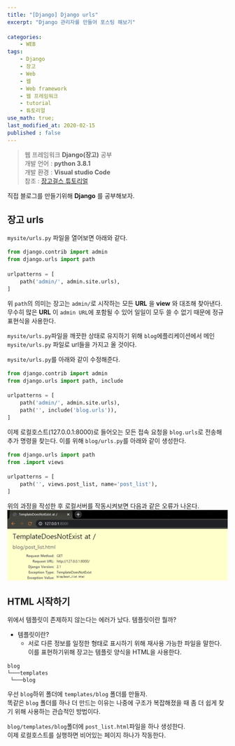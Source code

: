 ```yaml
---
title: "[Django] Django urls"
excerpt: "Django 관리자를 만들어 포스팅 해보기"

categories:
    - WEB
tags:
    - Django
    - 장고
    - Web
    - 웹
    - Web framework
    - 웹 프레임워크
    - tutorial
    - 튜토리얼
use_math: true;
last_modified_at: 2020-02-15
published : false
--- 
```

> 웹 프레임워크 __Django(장고)__ 공부  
> 개발 언어 : __python 3.8.1__  
> 개발 환경 : __Visual studio Code__  
> 참조 : [장고걸스 튜토리얼](https://tutorial.djangogirls.org/ko/)   
  
직접 블로그를 만들기위해 __Django__ 를 공부해보자.  
  
## __장고 urls__  
`mysite/urls.py` 파일을 열어보면 아래와 같다.  
```py  
from django.contrib import admin
from django.urls import path

urlpatterns = [
    path('admin/', admin.site.urls),
]
```  
위 `path`의 의미는 장고는 `admin/`로 시작하는 모든 __URL__ 을 __view__ 와 대조해 찾아낸다. 무수히 많은 __URL__ 이 `admin URL`에 포함될 수 있어 일일이 모두 쓸 수 없기 때문에 정규표현식을 사용한다.  
  
`mysite/urls.py`파일을 깨끗한 상태로 유지하기 위해 `blog`에플리케이션에서 메인 `mysite/urls.py` 파일로 url들을 가지고 올 것이다.  
  
`mysite/urls.py`를 아래와 같이 수정해준다.  
```py  
from django.contrib import admin
from django.urls import path, include

urlpatterns = [
    path('admin/', admin.site.urls),
    path('', include('blog.urls')),
]
```  
  
이제 로컬호스트(127.0.0.1:8000)로 들어오는 모든 접속 요청을 `blog.urls`로 전송해 추가 명령을 찾는다. 이를 위해 `blog/urls.py`를 아래와 같이 생성한다.  

```py  
from django.urls import path
from .import views

urlpatterns = [
    path('', views.post_list, name='post_list'),
]
```  
  
위의 과정을 작성한 후 로컬서버를 작동시켜보면 다음과 같은 오류가 나온다.  
[![](/assets/Web/Django/2020-02-15-Web-Django-tutorial-04-img01.png)](/assets/Web/Django/2020-02-15-Web-Django-tutorial-04-img01.png)  
  
## HTML 시작하기   
위에서 템플릿이 존제하지 않는다는 에러가 났다. 템플릿이란 뭘까?  
  
+ 템플릿이란?
  + 서로 다른 정보를 일정한 형태로 표시하기 위해 재사용 가능한 파일을 말한다. 이를 표현하기위해 장고는 템플릿 양식을 HTML을 사용한다.  
  
```
blog
└───templates
 └───blog
```  
우선 `blog`하위 폴더에 `templates/blog` 폴더를 만들자.  
똑같은 `blog` 폴더를 하나 더 만드는 이유는 나중에 구조가 복잡해졌을 때 좀 더 쉽게 찾기 위해 사용하는 관습적인 방법이다.  
  
`blog/templates/blog`폴더에 `post_list.html`파일을 하나 생성한다.  
이제 로컬호스트를 실행하면 비어있는 페이지 하나가 작동한다.  

  
